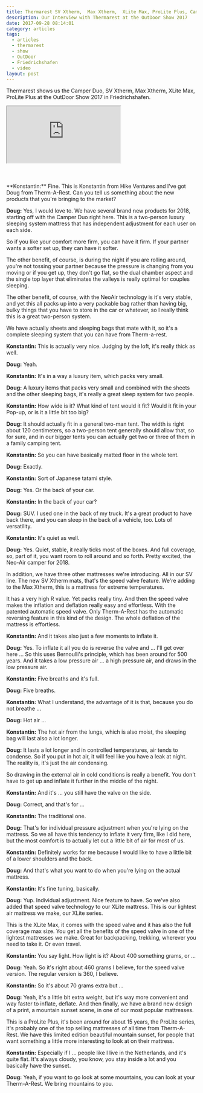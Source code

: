 ```yaml
---
title: Thermarest SV Xtherm,  Max Xtherm,  XLite Max, ProLite Plus, Camper Duo - OutDoor Show 2017 Review
description: Our Interview with Thermarest at the OutDoor Show 2017
date: 2017-09-28 08:14:01
category: articles
tags:
  - articles
  - thermarest
  - show
  - OutDoor
  - Friedrichshafen
  - video
layout: post
---
```


Thermarest shows us the Camper Duo, SV Xtherm,  Max Xtherm,  XLite Max, ProLite Plus at the OutDoor Show 2017 in Friedrichshafen.

<div class="embed-responsive embed-responsive-16by9">
    <iframe class="embed-responsive-item" src="https://www.youtube.com/embed/oHUeDLK7tlM"></iframe>
</div>
<br>
<!--more-->
<br>
<script src="//z-na.amazon-adsystem.com/widgets/onejs?MarketPlace=US&adInstanceId=cc781bfd-577f-4efb-9da6-75cb9fc7d1c2"></script>
<br>
**Konstantin:**	Fine. This is Konstantin from Hike Ventures and I've got Doug from Therm-A-Rest. Can you tell us something about the new products that you're bringing to the market?

**Doug:**	Yes, I would love to. We have several brand new products for 2018, starting off with the Camper Duo right here. This is a two-person luxury sleeping system mattress that has independent adjustment for each user on each side.

So if you like your comfort more firm, you can have it firm. If your partner wants a softer set up, they can have it softer.

The other benefit, of course, is during the night if you are rolling around, you're not tossing your partner because the pressure is changing from you moving or if you get up, they don't go flat, so the dual chamber aspect and the single top layer that eliminates the valleys is really optimal for couples sleeping.

The other benefit, of course, with the NeoAir technology is it's very stable, and yet this all packs up into a very packable bag rather than having big, bulky things that you have to store in the car or whatever, so I really think this is a great two-person system.

We have actually sheets and sleeping bags that mate with it, so it's a complete sleeping system that you can have from Therm-a-rest.

**Konstantin:**	This is actually very nice. Judging by the loft, it's really thick as well.

**Doug:**	Yeah.

**Konstantin:**	It's in a way a luxury item, which packs very small.

**Doug:**	A luxury items that packs very small and combined with the sheets and the other sleeping bags, it's really a great sleep system for two people.

**Konstantin:**	How wide is it? What kind of tent would it fit? Would it fit in your Pop-up, or is it a little bit too big?

**Doug:**	It should actually fit in a general two-man tent. The width is right about 120 centimeters, so a two-person tent generally should allow that, so for sure, and in our bigger tents you can actually get two or three of them in a family camping tent.

**Konstantin:**	So you can have basically matted floor in the whole tent.

**Doug:**	Exactly.

**Konstantin:**	Sort of Japanese tatami style.

**Doug:**	Yes. Or the back of your car.

**Konstantin:**	In the back of your car?

**Doug:**	SUV. I used one in the back of my truck. It's a great product to have back there, and you can sleep in the back of a vehicle, too. Lots of versatility.

**Konstantin:**	It's quiet as well.

**Doug:**	Yes. Quiet, stable, it really ticks most of the boxes. And full coverage, so, part of it, you want room to roll around and so forth. Pretty excited, the Neo-Air camper for 2018.

In addition, we have three other mattresses we're introducing. All in our SV line. The new SV Xtherm mats, that's the speed valve feature. We're adding to the Max Xtherm, this is a mattress for extreme temperatures.

It has a very high R value. Yet packs really tiny. And then the speed valve makes the inflation and deflation really easy and effortless. With the patented automatic speed valve. Only Therm-A-Rest has the automatic reversing feature in this kind of the design. The whole deflation of the mattress is effortless.

**Konstantin:**	And it takes also just a few moments to inflate it.

**Doug:**	Yes. To inflate it all you do is reverse the valve and ... I'll get over here ... So this uses Bernoulli's principle, which has been around for 500 years. And it takes a low pressure air ... a high pressure air, and draws in the low pressure air.

**Konstantin:**	Five breaths and it's full.

**Doug:**	Five breaths.

**Konstantin:**	What I understand, the advantage of it is that, because you do not breathe ...

**Doug:**	Hot air ...

**Konstantin:**	The hot air from the lungs, which is also moist, the sleeping bag will last also a lot longer.

**Doug:**	It lasts a lot longer and in controlled temperatures, air tends to condense. So if you put in hot air, it will feel like you have a leak at night. The reality is, it's just the air condensing.

So drawing in the external air in cold conditions is really a benefit. You don't have to get up and inflate it further in the middle of the night.

**Konstantin:**	And it's ... you still have the valve on the side.

**Doug:**	Correct, and that's for ...

**Konstantin:**	The traditional one.

**Doug:**	That's for individual pressure adjustment when you're lying on the mattress. So we all have this tendency to inflate it very firm, like I did here, but the most comfort is to actually let out a little bit of air for most of us.

**Konstantin:**	Definitely works for me because I would like to have a little bit of a lower shoulders and the back.

**Doug:**	And that's what you want to do when you're lying on the actual mattress.

**Konstantin:**	It's fine tuning, basically.

**Doug:**	Yup. Individual adjustment. Nice feature to have. So we've also added that speed valve technology to our XLite mattress. This is our lightest air mattress we make, our XLite series.

This is the XLite Max, it comes with the speed valve and it has also the full coverage max size. You get all the benefits of the speed valve in one of the lightest mattresses we make. Great for backpacking, trekking, wherever you need to take it. Or even travel.

**Konstantin:**	You say light. How light is it? About 400 something grams, or ...

**Doug:**	Yeah. So it's right about 460 grams I believe, for the speed valve version. The regular version is 360, I believe.

**Konstantin:**	So it's about 70 grams extra but ...

**Doug:**	Yeah, it's a little bit extra weight, but it's way more convenient and way faster to inflate, deflate.
And then finally, we have a brand new design of a print, a mountain sunset scene, in one of our most popular mattresses.

This is a ProLite Plus, it's been around for about 15 years, the ProLite series, it's probably one of the top selling mattresses of all time from Therm-A-Rest. We have this limited edition beautiful mountain sunset, for people that want something a little more interesting to look at on their mattress.

**Konstantin:**	Especially if I ... people like I live in the Netherlands, and it's quite flat. It's always cloudy, you know, you stay inside a lot and you basically have the sunset.

**Doug:**	Yeah, if you want to go look at some mountains, you can look at your Therm-A-Rest. We bring mountains to you.
